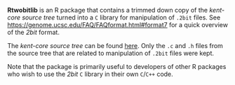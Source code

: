 **Rtwobitlib** is an R package that contains a trimmed down copy of
the _kent-core source tree_ turned into a `C` library for manipulation
of `.2bit` files. See https://genome.ucsc.edu/FAQ/FAQformat.html#format7
for a quick overview of the _2bit_ format.

The _kent-core source tree_ can be found
[here](https://github.com/ucscGenomeBrowser/kent-core/).
Only the `.c` and `.h` files from the source tree that are related
to manipulation of `.2bit` files were kept.

Note that the package is primarily useful to developers of other R packages
who wish to use the _2bit_ `C` library in their own `C`/`C++` code.

